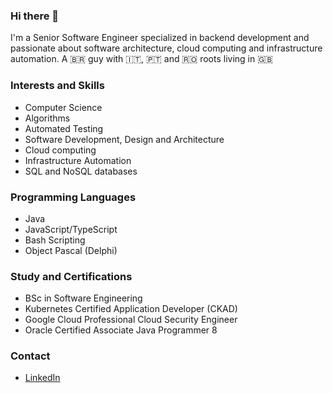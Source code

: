 ### Hi there 👋

I'm a Senior Software Engineer specialized in backend development and passionate about software architecture, cloud computing and infrastructure automation. A 🇧🇷 guy with 🇮🇹, 🇵🇹 and 🇷🇴 roots living in 🇬🇧

### Interests and Skills
* Computer Science
* Algorithms
* Automated Testing
* Software Development, Design and Architecture 
* Cloud computing
* Infrastructure Automation
* SQL and NoSQL databases

### Programming Languages
* Java
* JavaScript/TypeScript
* Bash Scripting
* Object Pascal (Delphi)

### Study and Certifications
* BSc in Software Engineering
* Kubernetes Certified Application Developer (CKAD)
* Google Cloud Professional Cloud Security Engineer
* Oracle Certified Associate Java Programmer 8

### Contact
* [LinkedIn](https://www.linkedin.com/in/willian-azevedo/)
